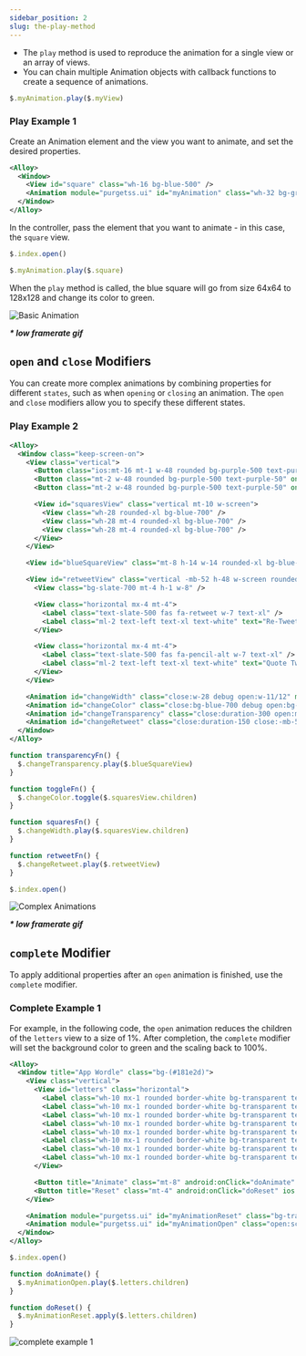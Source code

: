 ```yaml
---
sidebar_position: 2
slug: the-play-method
---
```


- The `play` method is used to reproduce the animation for a single view or an array of views.
- You can chain multiple Animation objects with callback functions to create a sequence of animations.

```javascript
$.myAnimation.play($.myView)
```

### Play Example 1
Create an Animation element and the view you want to animate, and set the desired properties.

```xml title="index.xml"
<Alloy>
  <Window>
    <View id="square" class="wh-16 bg-blue-500" />
    <Animation module="purgetss.ui" id="myAnimation" class="wh-32 bg-green-500 duration-1000" />
  </Window>
</Alloy>
```

In the controller, pass the element that you want to animate - in this case, the `square` view.

```javascript title="index.js"
$.index.open()

$.myAnimation.play($.square)
```

When the `play` method is called, the blue square will go from size 64x64 to 128x128 and change its color to green.

![Basic Animation](../images/basic-animation.gif)

***\* low framerate gif***

## `open` and `close` Modifiers

You can create more complex animations by combining properties for different `states`, such as when `opening` or `closing` an animation. The `open` and `close` modifiers allow you to specify these different states.

### Play Example 2

```xml title="index.xml"
<Alloy>
  <Window class="keep-screen-on">
    <View class="vertical">
      <Button class="ios:mt-16 mt-1 w-48 rounded bg-purple-500 text-purple-50" onClick="squaresFn" title="3 Squares" />
      <Button class="mt-2 w-48 rounded bg-purple-500 text-purple-50" onClick="toggleFn" title="Toggle Colors" />
      <Button class="mt-2 w-48 rounded bg-purple-500 text-purple-50" onClick="retweetFn" title="Toggle Re-Tweet" />

      <View id="squaresView" class="vertical mt-10 w-screen">
        <View class="wh-28 rounded-xl bg-blue-700" />
        <View class="wh-28 mt-4 rounded-xl bg-blue-700" />
        <View class="wh-28 mt-4 rounded-xl bg-blue-700" />
      </View>
    </View>

    <View id="blueSquareView" class="mt-8 h-14 w-14 rounded-xl bg-blue-500" onClick="transparencyFn" />

    <View id="retweetView" class="vertical -mb-52 h-48 w-screen rounded-2xl bg-gray-800" onClick="retweetFn">
      <View class="bg-slate-700 mt-4 h-1 w-8" />

      <View class="horizontal mx-4 mt-4">
        <Label class="text-slate-500 fas fa-retweet w-7 text-xl" />
        <Label class="ml-2 text-left text-xl text-white" text="Re-Tweet" />
      </View>

      <View class="horizontal mx-4 mt-4">
        <Label class="text-slate-500 fas fa-pencil-alt w-7 text-xl" />
        <Label class="ml-2 text-left text-xl text-white" text="Quote Tweet" />
      </View>
    </View>

    <Animation id="changeWidth" class="close:w-28 debug open:w-11/12" module="purgetss.ui" />
    <Animation id="changeColor" class="close:bg-blue-700 debug open:bg-purple-500" module="purgetss.ui" />
    <Animation id="changeTransparency" class="close:duration-300 open:mt-(null) close:mt-8 open:h-11/12 close:w-14 close:h-14 close:opacity-100 open:w-10/12 open:opacity-50 open:duration-150" module="purgetss.ui" />
    <Animation id="changeRetweet" class="close:duration-150 close:-mb-52 open:-mb-16 open:duration-200" module="purgetss.ui" />
  </Window>
</Alloy>
```

```javascript title="index.js"
function transparencyFn() {
  $.changeTransparency.play($.blueSquareView)
}

function toggleFn() {
  $.changeColor.toggle($.squaresView.children)
}

function squaresFn() {
  $.changeWidth.play($.squaresView.children)
}

function retweetFn() {
  $.changeRetweet.play($.retweetView)
}

$.index.open()
```

![Complex Animations](../images/complex-animations.gif)

***\* low framerate gif***

## `complete` Modifier

To apply additional properties after an `open` animation is finished, use the `complete` modifier.

### Complete Example 1

For example, in the following code, the `open` animation reduces the children of the `letters` view to a size of 1%. After completion, the `complete` modifier will set the background color to green and the scaling back to 100%.

```xml title="index.xml"
<Alloy>
  <Window title="App Wordle" class="bg-(#181e2d)">
    <View class="vertical">
      <View id="letters" class="horizontal">
        <Label class="wh-10 mx-1 rounded border-white bg-transparent text-center text-white" text="T" />
        <Label class="wh-10 mx-1 rounded border-white bg-transparent text-center text-white" text="I" />
        <Label class="wh-10 mx-1 rounded border-white bg-transparent text-center text-white" text="T" />
        <Label class="wh-10 mx-1 rounded border-white bg-transparent text-center text-white" text="A" />
        <Label class="wh-10 mx-1 rounded border-white bg-transparent text-center text-white" text="N" />
        <Label class="wh-10 mx-1 rounded border-white bg-transparent text-center text-white" text="I" />
        <Label class="wh-10 mx-1 rounded border-white bg-transparent text-center text-white" text="U" />
        <Label class="wh-10 mx-1 rounded border-white bg-transparent text-center text-white" text="M" />
      </View>

      <Button title="Animate" class="mt-8" android:onClick="doAnimate" ios:onSingletap="doAnimate" />
      <Button title="Reset" class="mt-4" android:onClick="doReset" ios:onSingletap="doReset" />
    </View>

    <Animation module="purgetss.ui" id="myAnimationReset" class="bg-transparent" />
    <Animation module="purgetss.ui" id="myAnimationOpen" class="open:scale-1 complete:bg-(#008800) complete:scale-100" />
  </Window>
</Alloy>
```

```javascript title="index.js"
$.index.open()

function doAnimate() {
  $.myAnimationOpen.play($.letters.children)
}

function doReset() {
  $.myAnimationReset.apply($.letters.children)
}
```

![complete example 1](../images/complete-attribute.gif)
